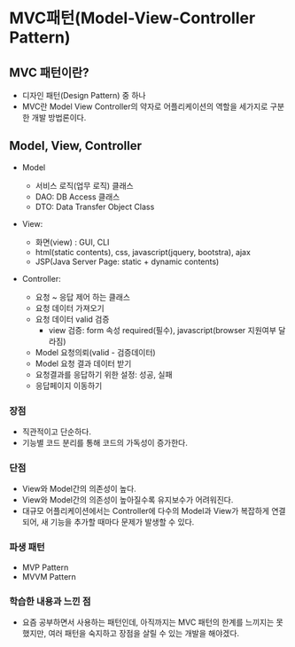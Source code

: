 # MVC패턴(Model-View-Controller Pattern)

## MVC 패턴이란?

* 디자인 패턴(Design Pattern) 중 하나
* MVC란 Model View Controller의 약자로 어플리케이션의 역할을 세가지로 구분한 개발 방법론이다.

## Model, View, Controller

- Model
	* 서비스 로직(업무 로직) 클래스
	* DAO: DB Access 클래스
	* DTO: Data Transfer Object Class
	


- View:
	* 화면(view) : GUI, CLI
	* html(static contents), css, javascript(jquery, bootstra), ajax
	* JSP(Java Server Page: static + dynamic contents)
	


- Controller:
	* 요청 ~ 응답 제어 하는 클래스
	* 요청 데이터 가져오기
	* 요청 데이터 valid 검증 
		* view 검증: form 속성 required(필수), javascript(browser 지원여부 달라짐)
	* Model 요청의뢰(valid - 검증데이터)
	* Model 요청 결과 데이터 받기
	* 요청결과를 응답하기 위한 설정: 성공, 실패
	* 응답페이지 이동하기	
	

### 장점
- 직관적이고 단순하다.
- 기능별 코드 분리를 통해 코드의 가독성이 증가한다.


### 단점
- View와 Model간의 의존성이 높다.
- View와 Model간의 의존성이 높아질수록 유지보수가 어려워진다.
- 대규모 어플리케이션에서는 Controller에 다수의 Model과 View가 복잡하게 연결되어, 새 기능을 추가할 때마다 문제가 발생할 수 있다.


### 파생 패턴
- MVP Pattern
- MVVM Pattern


### 학습한 내용과 느낀 점
* 요즘 공부하면서 사용하는 패턴인데, 아직까지는 MVC 패턴의 한계를 느끼지는 못했지만, 여러 패턴을 숙지하고 장점을 살릴 수 있는 개발을 해야겠다.